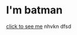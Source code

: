 # I'm batman

[click to see me](https://kartinkof.club/uploads/posts/2022-03/1648665567_1-kartinkof-club-p-betmen-smeshnie-kartinki-1.png)
nhvkn
dfsd
